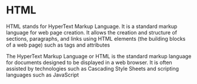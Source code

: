 # HTML



HTML stands for HyperText Markup Language. It is a standard markup language for web page creation. It allows the creation and structure of sections, paragraphs, and links using HTML elements (the building blocks of a web page) such as tags and attributes

The HyperText Markup Language or HTML is the standard markup language for documents designed to be displayed in a web browser. It is often assisted by technologies such as Cascading Style Sheets and scripting languages such as JavaScript